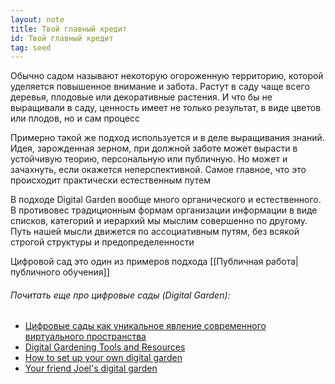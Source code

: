```yaml
---
layout: note
title: Твой главный кредит
id: Твой главный кредит
tag: seed
---
```




Обычно садом называют некоторую огороженную территорию, которой уделяется повышенное внимание и забота. Растут в саду чаще всего деревья, плодовые или декоративные растения. И что бы не выращивали в саду, ценность имеет не только результат, в виде цветов или плодов, но и сам процесс

Примерно такой же подход используется и в деле выращивания знаний. Идея, зарожденная зерном, при должной заботе может вырасти в устойчивую теорию, персональную или публичную. Но может и зачахнуть, если окажется неперспективной. Самое главное, что это происходит практически естественным путем

В подходе Digital Garden вообще много органического и естественного. В противовес традиционным формам организации информации в виде списков, категорий и иерархий мы мыслим совершенно по другому. Путь нашей мысли движется по ассоциативным путям, без всякой строгой структуры и предопределенности

Цифровой сад это один из примеров подхода [[Публичная работа|публичного обучения]]


###### Почитать еще про цифровые сады (Digital Garden):
- [Цифровые сады как уникальное явление современного виртуального пространства](https://zttl.space/t/czifrovye-sady-kak-unikalnoe-yavlenie-sovremennogo-virtualnogo-prostranstva/349/35)
- [Digital Gardening Tools and Resources](https://github.com/MaggieAppleton/digital-gardeners)
- [How to set up your own digital garden](https://nesslabs.com/digital-garden-set-up)
- [Your friend Joel's digital garden](https://joelhooks.com/digital-garden)
